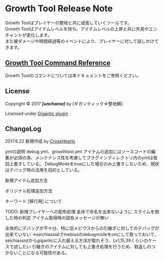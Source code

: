 Growth Tool Release Note
=====
Growth Toolはプレイヤーの整地と共に成長していくツールです。<br />
Growth Toolはアイテムレベルを持ち、アイテムレベルの上昇と共に外見やエンチャントが変化します。<br />
また被ダメージや時間経過等のイベントにより、プレイヤーに対して話しかけてきます。<br />

[Growth Tool Command Reference](./COMMANDREFERENCE.md)
---
Growth Toolのコマンドについては本ドキュメントをご参照ください。

License
---
Copyright &copy; 2017 ***[unchama]*** by [ギガンティック☆整地鯖]

Licensed under [Gigantic plugin](https://github.com/unchama/Gigantic/)

ChangeLog
---
2017.6.22 新規作成 by [CrossHearts](https://github.com/CrossHearts/)



ymlの説明
debug.yml、growthtool.yml
アイテムの追加にはソースコードの編集が必須の為、メンテナンス性を考慮してプラグインディレクトリ内のymlは毎回上書きしている。
DebugModeをtrueにした場合のみ上書きしないため、現状はデバッグ時の活用を目的としている。





新規アイテム追加方法



オリジナル処理追加方法



キーワード [移行用] について



TODO:
新規プレイヤーへの配布処理
金床で命名を出来ないように
スライムを倒した時の判定
アイテム取得時の固有メッセージが無い

全体的にデバッグが不十分、特に旧メビウスからの引継ぎに対してのデバッグが出来ていない
→seichiassistでmebiusのdebugmodeをonにして取っておいて、seichiassistからgiganticに入れ替える方法が取れそう、Lv1,15,39くらいのケースで試したい
引継ぎのアイテムに対しても上書き処理を行うため、取返しのつかないことになる可能性がある。

